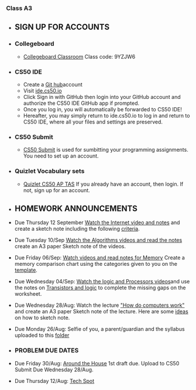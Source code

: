 ### Class A3

- ## SIGN UP FOR ACCOUNTS

- ### Collegeboard
  - [Collegeboard Classroom](https://myap.collegeboard.org/) Class code: 9YZJW6
   
- ### CS50 IDE
  - Create a [Git hub](https://github.com)account
  - Visit [ide.cs50.io](https://ide.cs50.io/)
  - Click Sign in with GitHub then login into your GitHub account and authorize the CS50 IDE GitHub app if prompted.
  - Once you log in, you will automatically be forwarded to CS50 IDE! 
  - Hereafter, you may simply return to ide.cs50.io to log in and return to CS50 IDE, where all your files and settings are preserved.

- ### CS50 Submit

  - [CS50 Submit](https://submit.cs50.io/invites/305e0e769bff4df2ace922df0e9b9b7f) is used for sumbitting your programming assignments. You need to set up an account. 

- ### Quizlet Vocabulary sets
  - [Quizlet CS50 AP TAS](https://quizlet.com/join/e4Hncdwtn) If you already have an account, then login. If not, sign up for an account.

- ## HOMEWORK ANNOUNCEMENTS

- Due Thursday 12 September [Watch the Internet video and notes](https://suzede.github.io/ap/curriculum/understanding_technology/internet/) and create a sketch note including the following [criteria](https://docs.google.com/document/d/17yF52JFEJJO5JMHm2rxpeoB5RzRCg2PFpIzGMcMFZDE/edit?usp=sharing).

- Due Tuesday 10/Sep [Watch the Algorithms videos and read the notes](https://docs.cs50.net/2019/ap/problems/algorithms/algorithms.html) create an A3 paper Sketch note of the videos.

- Due Friday 06/Sep: [Watch videos and read notes for Memory](https://suzede.github.io/ap/units/unit0/memory/) Create a memory comparison chart using the categories given to you on the [template](https://drive.google.com/open?id=1dLCxrIwCUWnu7qWh0sqgvQeYHiFIotyANJPXyaEsyW0).

 - Due Wednesday 04/Sep: [Watch the logic and Processors videos](https://suzede.github.io/ap/units/unit0/logic_and_processors/)and use the notes on [Transistors and logic](https://suzede.github.io/ap/assets/pdfs/unit0/transistors_and_logic.pdf)  to complete the missing gaps on the worksheet.

 - Due Wednesday 28/Aug: Watch the lecture ["How do computers work"](https://suzede.github.io/ap/units/unit0/how_computers_work/#how-computers-work) and create an A3 paper Sketch note of the lecture. Here are some [ideas](https://sites.google.com/view/mssuzict/useful-resources?authuser=0#h.p_IbI7MsMZjMvh) on how to sketch note.

 
 - Due Monday 26/Aug: Selfie of you, a parent/guardian and the syllabus uploaded to this [folder](https://drive.google.com/open?id=1BoijIam0I-ZBOIFSJ3sgyN6O9jCDEw6x)
 
 
 
 - ### PROBLEM DUE DATES
 
  - Due Friday 30/Aug: [Around the House](https://docs.cs50.net/2019/ap/problems/house/house.html) 1st draft due. Upload to CS50 Submit Due Wednesday 28/Aug.  
  - Due Thursday 12/Aug: [Tech Spot](https://docs.cs50.net/2019/ap/problems/tech/tech.html)
 
